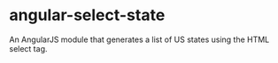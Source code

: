 # angular-select-state
An AngularJS module that generates a list of US states using the HTML select tag.
